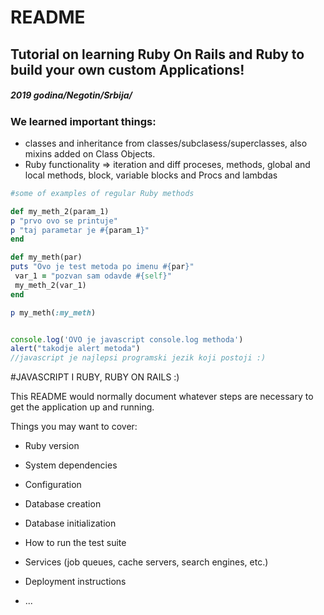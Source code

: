 # README
## Tutorial on learning Ruby On Rails and Ruby to  build your own custom Applications!
##### 2019 godina/Negotin/Srbija/

### We learned important things:

- classes and inheritance from classes/subclasess/superclasses, also mixins added on Class Objects.
- Ruby functionality => iteration and diff proceses, methods, global and local methods, block, variable blocks and Procs and lambdas

```Ruby
#some of examples of regular Ruby methods

def my_meth_2(param_1)
p "prvo ovo se printuje"
p "taj parametar je #{param_1}"
end

def my_meth(par)
puts "Ovo je test metoda po imenu #{par}"
 var_1 = "pozvan sam odavde #{self}"
 my_meth_2(var_1)
end

p my_meth(:my_meth)
```

```javascript

console.log('OVO je javascript console.log methoda')
alert("takodje alert metoda")
//javascript je najlepsi programski jezik koji postoji :)
```
#JAVASCRIPT I RUBY, RUBY ON RAILS :)




This README would normally document whatever steps are necessary to get the
application up and running.

Things you may want to cover:

* Ruby version

* System dependencies

* Configuration

* Database creation

* Database initialization

* How to run the test suite

* Services (job queues, cache servers, search engines, etc.)

* Deployment instructions

* ...
